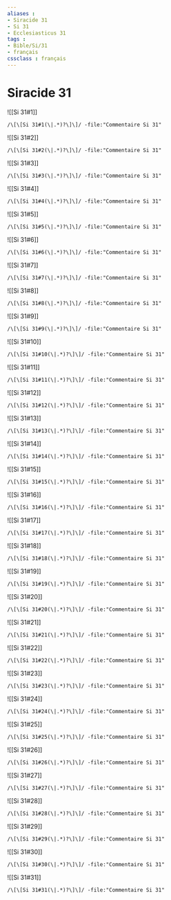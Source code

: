 ```yaml
---
aliases : 
- Siracide 31
- Si 31
- Ecclesiasticus 31
tags : 
- Bible/Si/31
- français
cssclass : français
---
```


# Siracide 31

![[Si 31#1]]

```query
/\[\[Si 31#1(\|.*)?\]\]/ -file:"Commentaire Si 31"
```

![[Si 31#2]]

```query
/\[\[Si 31#2(\|.*)?\]\]/ -file:"Commentaire Si 31"
```

![[Si 31#3]]

```query
/\[\[Si 31#3(\|.*)?\]\]/ -file:"Commentaire Si 31"
```

![[Si 31#4]]

```query
/\[\[Si 31#4(\|.*)?\]\]/ -file:"Commentaire Si 31"
```

![[Si 31#5]]

```query
/\[\[Si 31#5(\|.*)?\]\]/ -file:"Commentaire Si 31"
```

![[Si 31#6]]

```query
/\[\[Si 31#6(\|.*)?\]\]/ -file:"Commentaire Si 31"
```

![[Si 31#7]]

```query
/\[\[Si 31#7(\|.*)?\]\]/ -file:"Commentaire Si 31"
```

![[Si 31#8]]

```query
/\[\[Si 31#8(\|.*)?\]\]/ -file:"Commentaire Si 31"
```

![[Si 31#9]]

```query
/\[\[Si 31#9(\|.*)?\]\]/ -file:"Commentaire Si 31"
```

![[Si 31#10]]

```query
/\[\[Si 31#10(\|.*)?\]\]/ -file:"Commentaire Si 31"
```

![[Si 31#11]]

```query
/\[\[Si 31#11(\|.*)?\]\]/ -file:"Commentaire Si 31"
```

![[Si 31#12]]

```query
/\[\[Si 31#12(\|.*)?\]\]/ -file:"Commentaire Si 31"
```

![[Si 31#13]]

```query
/\[\[Si 31#13(\|.*)?\]\]/ -file:"Commentaire Si 31"
```

![[Si 31#14]]

```query
/\[\[Si 31#14(\|.*)?\]\]/ -file:"Commentaire Si 31"
```

![[Si 31#15]]

```query
/\[\[Si 31#15(\|.*)?\]\]/ -file:"Commentaire Si 31"
```

![[Si 31#16]]

```query
/\[\[Si 31#16(\|.*)?\]\]/ -file:"Commentaire Si 31"
```

![[Si 31#17]]

```query
/\[\[Si 31#17(\|.*)?\]\]/ -file:"Commentaire Si 31"
```

![[Si 31#18]]

```query
/\[\[Si 31#18(\|.*)?\]\]/ -file:"Commentaire Si 31"
```

![[Si 31#19]]

```query
/\[\[Si 31#19(\|.*)?\]\]/ -file:"Commentaire Si 31"
```

![[Si 31#20]]

```query
/\[\[Si 31#20(\|.*)?\]\]/ -file:"Commentaire Si 31"
```

![[Si 31#21]]

```query
/\[\[Si 31#21(\|.*)?\]\]/ -file:"Commentaire Si 31"
```

![[Si 31#22]]

```query
/\[\[Si 31#22(\|.*)?\]\]/ -file:"Commentaire Si 31"
```

![[Si 31#23]]

```query
/\[\[Si 31#23(\|.*)?\]\]/ -file:"Commentaire Si 31"
```

![[Si 31#24]]

```query
/\[\[Si 31#24(\|.*)?\]\]/ -file:"Commentaire Si 31"
```

![[Si 31#25]]

```query
/\[\[Si 31#25(\|.*)?\]\]/ -file:"Commentaire Si 31"
```

![[Si 31#26]]

```query
/\[\[Si 31#26(\|.*)?\]\]/ -file:"Commentaire Si 31"
```

![[Si 31#27]]

```query
/\[\[Si 31#27(\|.*)?\]\]/ -file:"Commentaire Si 31"
```

![[Si 31#28]]

```query
/\[\[Si 31#28(\|.*)?\]\]/ -file:"Commentaire Si 31"
```

![[Si 31#29]]

```query
/\[\[Si 31#29(\|.*)?\]\]/ -file:"Commentaire Si 31"
```

![[Si 31#30]]

```query
/\[\[Si 31#30(\|.*)?\]\]/ -file:"Commentaire Si 31"
```

![[Si 31#31]]

```query
/\[\[Si 31#31(\|.*)?\]\]/ -file:"Commentaire Si 31"
```

